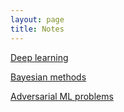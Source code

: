 ```yaml
---
layout: page
title: Notes
---
```


[Deep learning](/ml/deeplearning)  

[Bayesian methods](/ml/bayesianmethods)

[Adversarial ML problems](/ml/adversarial)

